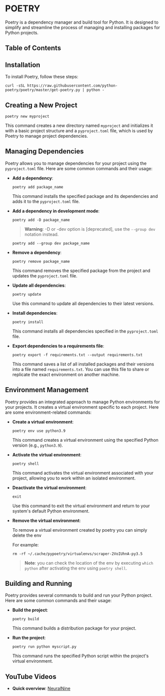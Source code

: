 # POETRY

Poetry is a dependency manager and build tool for Python. It is designed to simplify and streamline the process of managing and installing packages for Python projects.

## Table of Contents

<!-- toc -->

## Installation

To install Poetry, follow these steps:

   ```shell
   curl -sSL https://raw.githubusercontent.com/python-poetry/poetry/master/get-poetry.py | python -
   ```

## Creating a New Project

   ```shell
   poetry new myproject
   ```

   This command creates a new directory named `myproject` and initializes it with a basic project structure and a `pyproject.toml` file, which is used by Poetry to manage project dependencies.

## Managing Dependencies

Poetry allows you to manage dependencies for your project using the `pyproject.toml` file. Here are some common commands and their usage:

- **Add a dependency**:

  ```shell
  poetry add package_name
  ```

  This command installs the specified package and its dependencies and adds it to the `pyproject.toml` file.

- **Add a dependency in development mode**:
  
  ```shell
  poetry add -D package_name
  ```

  > **Warning**: -D or -dev option is [deprecated], use the `--group dev` notation instead.

  ```shell
  poetry add --group dev package_name
  ```

- **Remove a dependency**:

  ```shell
  poetry remove package_name
  ```

  This command removes the specified package from the project and updates the `pyproject.toml` file.

- **Update all dependencies**:

  ```shell
  poetry update
  ```

  Use this command to update all dependencies to their latest versions.

- **Install dependencies**:

  ```shell
  poetry install
  ```

  This command installs all dependencies specified in the `pyproject.toml` file.

- **Export dependencies to a requirements file**:

  ```shell
  poetry export -f requirements.txt --output requirements.txt
  ```

  This command saves a list of all installed packages and their versions into a file named `requirements.txt`. You can use this file to share or replicate the exact environment on another machine.

## Environment Management

Poetry provides an integrated approach to manage Python environments for your projects. It creates a virtual environment specific to each project. Here are some environment-related commands:

- **Create a virtual environment**:

  ```shell
  poetry env use python3.9
  ```

  This command creates a virtual environment using the specified Python version (e.g., `python3.9`).

- **Activate the virtual environment**:

  ```shell
  poetry shell
  ```

  This command activates the virtual environment associated with your project, allowing you to work within an isolated environment.

- **Deactivate the virtual environment**:

  ```shell
  exit
  ```

  Use this command to exit the virtual environment and return to your system's default Python environment.

- **Remove the virtual environment**:
  
  To remove a virtual environment created by poetry you can simply delete the env

  For example:

  ```shell
  rm -rf ~/.cache/pypoetry/virtualenvs/scraper-2VoIUhnA-py3.5 
  ```
  
  > **Note**: you can check the location of the env by executing `which python` after activating the env using `poetry shell`.

## Building and Running

Poetry provides several commands to build and run your Python project. Here are some common commands and their usage:

- **Build the project**:

  ```shell
  poetry build
  ```

  This command builds a distribution package for your project.

- **Run the project**:

  ```shell
  poetry run python myscript.py
  ```

  This command runs the specified Python script within the project's virtual environment.

## YouTube Videos

- **Quick overview**: [NeuralNine](https://www.youtube.com/watch?v=Qks3eqlImy8)
